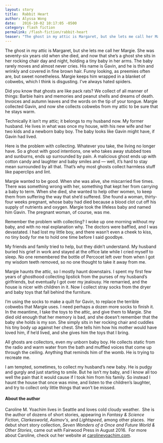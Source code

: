```yaml
---
layout: story
title:  Rabbit Heart
author: Alyssa Wong
date:   2016-10-02 10:17:05 -0500
category: flash fiction
permalink: /flash-fiction/rabbit-heart
teaser: "The ghost in my attic is Margaret, but she lets me call her Margie. She was seventy-six years old when she died, and now that she’s a ghost she sits in her rocking chair day and night, holding a tiny baby in her arms. The baby rarely moves and almost never cries. His name is Gavin, and he is thin and wrinkly and covered in fine brown hair."
---
```

The ghost in my attic is Margaret, but she lets me call her Margie. She was seventy-six years old when she died, and now that she’s a ghost she sits in her rocking chair day and night, holding a tiny baby in her arms. The baby rarely moves and almost never cries. His name is Gavin, and he is thin and wrinkly and covered in fine brown hair. Funny looking, as preemies often are, but sweet nonetheless. Margie keeps him wrapped in a blanket of cobwebs, which I think is disgusting. I’ve always hated spiders.

Did you know that ghosts are like pack rats? We collect of all manner of things: Barbie hairs and memories and peanut shells and dreams of death. Invoices and autumn leaves and the words on the tip of your tongue. Margie collected Gavin, and now she collects cobwebs from my attic to be sure that he stays warm.

Technically it isn’t my attic; it belongs to my husband now. My former husband. He lives in what was once my house, with his new wife and her two kids and a newborn baby boy. The baby looks like Gavin might have, if Gavin had lived.

Here is the problem with collecting. Whatever you take, the living no longer have. So a ghost with good intentions, one who takes away stubbed toes and sunburns, ends up surrounded by pain. A malicious ghost ends up with cotton candy and laughter and baby smiles and — well, it’s hard to stay mean surrounded by all that. That’s why most ghosts collect harmless stuff like paperclips and lint.

Margie wanted to be good. When she was alive, she miscarried five times. There was something wrong with her, something that kept her from carrying a baby to term. When she died, she wanted to help other women, to keep them from suffering the way that she’d suffered. She found a woman, thirty-four weeks pregnant, whose baby had died because a blood clot cut off his supply of nutrients and oxygen. Margie took the lifeless baby and named him Gavin. The pregnant woman, of course, was me.

Remember the problem with collecting? I woke up one morning without my baby, and with no real explanation why. The doctors were baffled, and I was devastated. I had lost my little boy, and there wasn’t even a cheek to kiss, no tiny body for me to hold one time before I said goodbye.

My friends and family tried to help, but they didn’t understand. My husband buried his grief in work and stayed at the office late while I cried myself to sleep. No one remembered the bottle of Percocet left over from when I got my wisdom teeth removed, so no one thought to take it away from me.

Margie haunts the attic, so I mostly haunt downstairs. I spent my first few years of ghosthood collecting lipstick from the purses of my husband’s girlfriends, but eventually I got over my jealousy. He remarried, and the house is nicer with children in it. Now I collect stray socks from the dryer and baby toys that fall behind the furniture.

I’m using the socks to make a quilt for Gavin, to replace the terrible cobwebs that Margie uses. I need perhaps a dozen more socks to finish it. In the meantime, I take the toys to the attic, and give them to Margie. She died old enough that her memory is bad, and she doesn’t remember that the baby she holds is my son. She simply sits in her rocking chair and cuddles his tiny body up against her chest. She tells him how his mother would have loved him, if he’d lived, and she gives him the toys that I bring.

All ghosts are collectors, even my unborn baby boy. He collects static from the radio and warm water from the bath and muffled voices that come up through the ceiling. Anything that reminds him of the womb. He is trying to recreate me.

I am tempted, sometimes, to collect my husband’s new baby.  He is pudgy and gurgly and just starting to smile. But he isn’t my baby, and I know all too well the pain that it would cause if I took him from his family. So instead I haunt the house that once was mine, and listen to the children’s laughter, and try to collect only little things that won’t be missed.

#### About the author
Caroline M. Yoachim lives in Seattle and loves cold cloudy weather.  She is the author of dozens of short stories, appearing in _Fantasy & Science Fiction_, _Clarkesworld_, _Asimov's_, and _Lightspeed_, among other places.  Her debut short story collection, _Seven Wonders of a Once and Future World & Other Stories_, came out with Fairwood Press in August 2016.  For more about Caroline, check out her website at [carolineyoachim.com](carolineyoachim.com).

